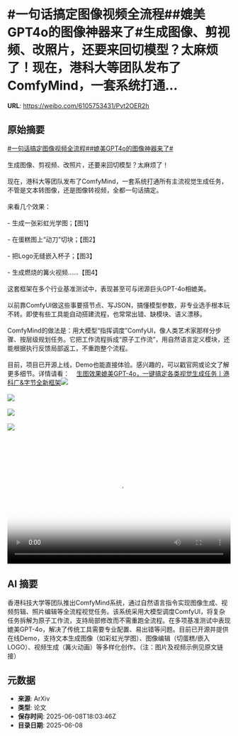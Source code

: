 # #一句话搞定图像视频全流程##媲美GPT4o的图像神器来了#生成图像、剪视频、改照片，还要来回切模型？太麻烦了！现在，港科大等团队发布了ComfyMind，一套系统打通...

**URL**: https://weibo.com/6105753431/Pvt2OER2h

## 原始摘要

<a href="https://m.weibo.cn/search?containerid=231522type%3D1%26t%3D10%26q%3D%23%E4%B8%80%E5%8F%A5%E8%AF%9D%E6%90%9E%E5%AE%9A%E5%9B%BE%E5%83%8F%E8%A7%86%E9%A2%91%E5%85%A8%E6%B5%81%E7%A8%8B%23&amp;extparam=%23%E4%B8%80%E5%8F%A5%E8%AF%9D%E6%90%9E%E5%AE%9A%E5%9B%BE%E5%83%8F%E8%A7%86%E9%A2%91%E5%85%A8%E6%B5%81%E7%A8%8B%23" data-hide=""><span class="surl-text">#一句话搞定图像视频全流程#</span></a><a href="https://m.weibo.cn/search?containerid=231522type%3D1%26t%3D10%26q%3D%23%E5%AA%B2%E7%BE%8EGPT4o%E7%9A%84%E5%9B%BE%E5%83%8F%E7%A5%9E%E5%99%A8%E6%9D%A5%E4%BA%86%23&amp;extparam=%23%E5%AA%B2%E7%BE%8EGPT4o%E7%9A%84%E5%9B%BE%E5%83%8F%E7%A5%9E%E5%99%A8%E6%9D%A5%E4%BA%86%23" data-hide=""><span class="surl-text">#媲美GPT4o的图像神器来了#</span></a><br><br>生成图像、剪视频、改照片，还要来回切模型？太麻烦了！<br><br>现在，港科大等团队发布了ComfyMind，一套系统打通所有主流视觉生成任务，不管是文本转图像，还是图像转视频，全都一句话搞定。<br><br>来看几个效果：<br><br>- 生成一张彩虹光学图；【图1】<br>    <br>- 在蛋糕图上“动刀”切块；【图2】<br>    <br>- 把Logo无缝嵌入杯子；【图3】<br>    <br>- 生成燃烧的篝火视频……【图4】<br>    <br>这套框架在多个行业基准测试中，表现甚至可与闭源巨头GPT-4o相媲美。<br><br>以前靠ComfyUI做这些事要搭节点、写JSON，搞懂模型参数，非专业选手根本玩不转。即使有些工具能自动搭建流程，也常常出错、缺模块、语义漂移。<br><br>ComfyMind的做法是：用大模型“指挥调度”ComfyUI，像人类艺术家那样分步骤、按层级规划任务。它把工作流程拆成“原子工作流”，用自然语言定义模块，还能根据执行反馈局部返工，不重跑整个流程。<br><br>目前，项目已开源上线，Demo也能直接体验。感兴趣的，可以戳官网或论文了解更多细节。详情请看：<a href="https://weibo.cn/sinaurl?u=https%3A%2F%2Fmp.weixin.qq.com%2Fs%2F5Ib66RMMXV6Od2wkZjIGng" data-hide=""><span class="url-icon"><img style="width: 1rem;height: 1rem" src="https://h5.sinaimg.cn/upload/2015/09/25/3/timeline_card_small_web_default.png" referrerpolicy="no-referrer"></span><span class="surl-text">生图效果媲美GPT-4o，一键搞定各类视觉生成任务丨港科广&amp;字节全新框架</span></a><img style="" src="https://tvax1.sinaimg.cn/large/006Fd7o3ly1i271dwx783j30ka0k8drb.jpg" referrerpolicy="no-referrer"><br><br><img style="" src="https://tvax1.sinaimg.cn/large/006Fd7o3ly1i271e3bnf0j30yc0boh67.jpg" referrerpolicy="no-referrer"><br><br><img style="" src="https://tvax3.sinaimg.cn/large/006Fd7o3ly1i271ep8ctrj30t00ea45u.jpg" referrerpolicy="no-referrer"><br><br><img style="" src="https://tvax1.sinaimg.cn/large/006Fd7o3ly1i271g02tunj30n40dc3zj.jpg" referrerpolicy="no-referrer"><br><br><br clear="both"><div style="clear: both"></div><video controls="controls" poster="https://tvax2.sinaimg.cn/orj480/006Fd7o3ly1i271fzbp9bj30n40dc3zj.jpg" style="width: 100%"><source src="https://f.video.weibocdn.com/o0/O6QG5WXIlx08oRpeTola010412003RAf0E010.mp4?label=mp4_hd&amp;template=832x480.25.0&amp;ori=0&amp;ps=1CwnkDw1GXwCQx&amp;Expires=1749409217&amp;ssig=ICpZAatU9i&amp;KID=unistore,video"><source src="https://f.video.weibocdn.com/o0/ulBmn7kDlx08oRpeVk0w010412002qqz0E010.mp4?label=mp4_ld&amp;template=624x360.25.0&amp;ori=0&amp;ps=1CwnkDw1GXwCQx&amp;Expires=1749409217&amp;ssig=vB8PGnsjvF&amp;KID=unistore,video"><p>视频无法显示，请前往<a href="https://video.weibo.com/show?fid=1034%3A5174998038675517" target="_blank" rel="noopener noreferrer">微博视频</a>观看。</p></video>

## AI 摘要

香港科技大学等团队推出ComfyMind系统，通过自然语言指令实现图像生成、视频剪辑、照片编辑等全流程视觉任务。该系统采用大模型调度ComfyUI，将复杂任务拆解为原子工作流，支持局部修改而不需重跑全流程。在多项基准测试中表现媲美GPT-4o，解决了传统工具需要专业配置、易出错等问题。目前已开源并提供在线Demo，支持文本生成图像（如彩虹光学图）、图像编辑（切蛋糕/嵌入LOGO）、视频生成（篝火动画）等多样化创作。（注：图片及视频示例见原文链接）

## 元数据

- **来源**: ArXiv
- **类型**: 论文
- **保存时间**: 2025-06-08T18:03:46Z
- **目录日期**: 2025-06-08

